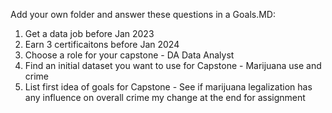 Add your own folder and answer these questions in a Goals.MD:

 1. Get a data job before Jan 2023
 1. Earn 3 certificaitons before Jan 2024
 1. Choose a role for your capstone -
  DA Data Analyst
 1. Find an initial dataset you want to use for Capstone - Marijuana use and crime
 1. List first idea of goals for Capstone - See if marijuana legalization has any influence on overall crime
my change at the end for assignment